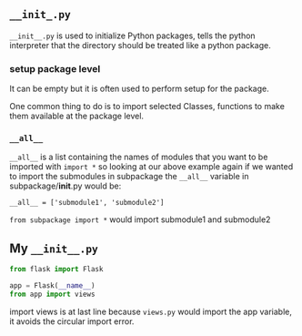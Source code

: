 ## `__init_.py`

`__init__.py` is used to initialize Python packages, tells the python interpreter
that the directory should be treated like a python package.

### setup package level

It can be empty but it is often used to perform setup for the package.

One common thing to do is to import selected Classes, functions to make them
available at the package level.


### `__all__`


`__all__` is a list containing the names of modules that you want to be imported with `import *` so looking at our above example again if we wanted to import the submodules in subpackage the `__all__` variable in subpackage/__init__.py would be:

`__all__ = ['submodule1', 'submodule2']`

`from subpackage import *` would import submodule1 and submodule2


## My `__init__.py`

```python
from flask import Flask

app = Flask(__name__)
from app import views
```

import views is at last line because `views.py` would import the app variable, it 
avoids the circular import error.
